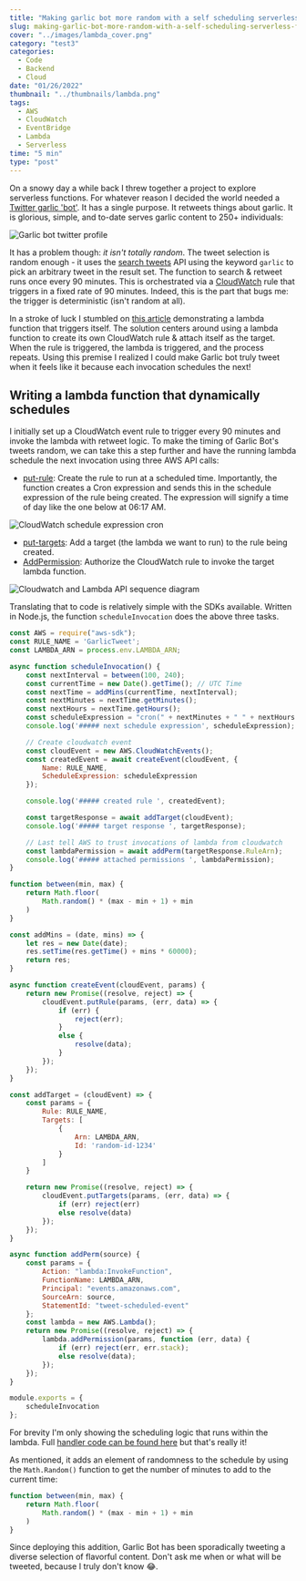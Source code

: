 ```yaml
---
title: "Making garlic bot more random with a self scheduling serverless function"
slug: making-garlic-bot-more-random-with-a-self-scheduling-serverless-function
cover: "../images/lambda_cover.png"
category: "test3"
categories:
  - Code
  - Backend
  - Cloud
date: "01/26/2022"
thumbnail: "../thumbnails/lambda.png"
tags:
  - AWS
  - CloudWatch
  - EventBridge
  - Lambda
  - Serverless
time: "5 min"
type: "post"
---
```

On a snowy day a while back I threw together a project to explore serverless functions. For whatever reason I decided the world needed a [Twitter garlic 'bot'](https://twitter.com/GarlicHub). It has a single purpose. It retweets things about garlic. It is glorious, simple, and to-date serves garlic content to 250+ individuals:

![Garlic bot twitter profile](../images/garlic_bot_twitter.png)

It has a problem though: *it isn't totally random*. The tweet selection is random enough - it uses the [search tweets](https://developer.twitter.com/en/docs/twitter-api/search-overview) API using the keyword `garlic` to pick an arbitrary tweet in the result set. The function to search & retweet runs once every 90 minutes. This is orchestrated via a [CloudWatch](https://docs.aws.amazon.com/AmazonCloudWatch/latest/events/WhatIsCloudWatchEvents.html) rule that triggers in a fixed rate of 90 minutes. Indeed, this is the part that bugs me: the trigger is deterministic (isn't random at all).

In a stroke of luck I stumbled on [this article](https://blog.bitsrc.io/aws-lambda-function-that-dynamically-schedules-its-next-runtime-e971fca6b6f6) demonstrating a lambda function that triggers itself. The solution centers around using a lambda function to create its own CloudWatch rule & attach itself as the target. When the rule is triggered, the lambda is triggered, and the process repeats. Using this premise I realized I could make Garlic bot truly tweet when it feels like it because each invocation schedules the next!

## Writing a lambda function that dynamically schedules

I initially set up a CloudWatch event rule to trigger every 90 minutes and invoke the lambda with retweet logic. To make the timing of Garlic Bot's tweets random, we can take this a step further and have the running lambda schedule the next invocation using three AWS API calls:

- [put-rule](https://docs.aws.amazon.com/cli/latest/reference/events/put-rule.html): Create the rule to run at a scheduled time. Importantly, the function creates a Cron expression and sends this in the schedule expression of the rule being created. The expression will signify a time of day like the one below at 06:17 AM.

![CloudWatch schedule expression cron](../images/lambda_schedule_cron.png)

- [put-targets](https://docs.aws.amazon.com/cli/latest/reference/events/put-targets.html): Add a target (the lambda we want to run) to the rule being created.
- [AddPermission](https://docs.aws.amazon.com/lambda/latest/dg/API_AddPermission.html): Authorize the CloudWatch rule to invoke the target lambda function.

![Cloudwatch and Lambda API sequence diagram](../images/cloudwatch_lambda_sequence.png)

Translating that to code is relatively simple with the SDKs available. Written in Node.js, the function `scheduleInvocation` does the above three tasks.


```javascript
const AWS = require("aws-sdk");
const RULE_NAME = 'GarlicTweet';
const LAMBDA_ARN = process.env.LAMBDA_ARN;

async function scheduleInvocation() {
    const nextInterval = between(100, 240);
    const currentTime = new Date().getTime(); // UTC Time
    const nextTime = addMins(currentTime, nextInterval);
    const nextMinutes = nextTime.getMinutes();
    const nextHours = nextTime.getHours();
    const scheduleExpression = "cron(" + nextMinutes + " " + nextHours + " * * ? *)";
    console.log('##### next schedule expression', scheduleExpression);

    // Create cloudwatch event
    const cloudEvent = new AWS.CloudWatchEvents();
    const createdEvent = await createEvent(cloudEvent, {
        Name: RULE_NAME,
        ScheduleExpression: scheduleExpression
    });

    console.log('##### created rule ', createdEvent);

    const targetResponse = await addTarget(cloudEvent);
    console.log('##### target response ', targetResponse);

    // Last tell AWS to trust invocations of lambda from cloudwatch
    const lambdaPermission = await addPerm(targetResponse.RuleArn);
    console.log('##### attached permissions ', lambdaPermission);
}

function between(min, max) {
    return Math.floor(
        Math.random() * (max - min + 1) + min
    )
}

const addMins = (date, mins) => {
    let res = new Date(date);
    res.setTime(res.getTime() + mins * 60000);
    return res;
}

async function createEvent(cloudEvent, params) {
    return new Promise((resolve, reject) => {
        cloudEvent.putRule(params, (err, data) => {
            if (err) {
                reject(err);
            }
            else {
                resolve(data);
            }
        });
    });
}

const addTarget = (cloudEvent) => {
    const params = {
        Rule: RULE_NAME,
        Targets: [
            {
                Arn: LAMBDA_ARN,
                Id: 'random-id-1234'
            }
        ]
    }

    return new Promise((resolve, reject) => {
        cloudEvent.putTargets(params, (err, data) => {
            if (err) reject(err)
            else resolve(data)
        });
    });
}

async function addPerm(source) {
    const params = {
        Action: "lambda:InvokeFunction",
        FunctionName: LAMBDA_ARN,
        Principal: "events.amazonaws.com",
        SourceArn: source,
        StatementId: "tweet-scheduled-event"
    };
    const lambda = new AWS.Lambda();
    return new Promise((resolve, reject) => {
        lambda.addPermission(params, function (err, data) {
            if (err) reject(err, err.stack);
            else resolve(data);
        });
    });
}

module.exports = {
    scheduleInvocation
};

```

For brevity I'm only showing the scheduling logic that runs within the lambda. Full [handler code can be found here](https://github.com/snimmagadda1/garlic-bot) but that's really it!

As mentioned, it adds an element of randomness to the schedule by using the `Math.Random()` function to get the number of minutes to add to the current time:

```javascript
function between(min, max) {
    return Math.floor(
        Math.random() * (max - min + 1) + min
    )
}
```

Since deploying this addition, Garlic Bot has been sporadically tweeting a diverse selection of flavorful content. Don't ask me when or what will be tweeted, because I truly don't know 😂.

